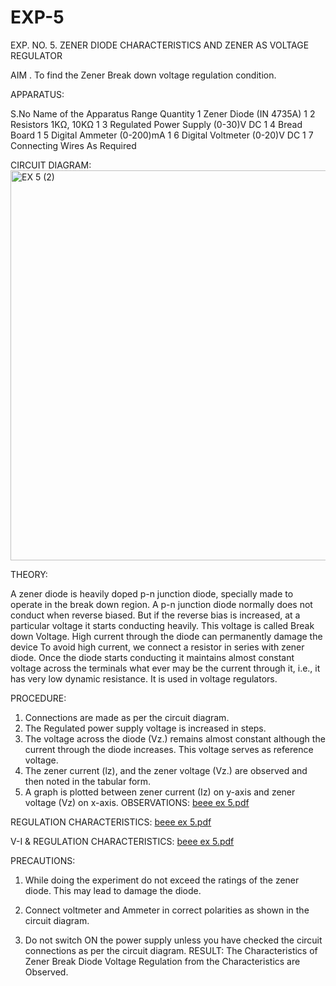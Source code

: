 # EXP-5
EXP. NO. 5. 		ZENER DIODE CHARACTERISTICS AND ZENER AS VOLTAGE REGULATOR

AIM
. To find the Zener Break down voltage regulation condition.

APPARATUS:

S.No	Name of the Apparatus	Range	Quantity
1	Zener Diode (IN 4735A)		1
2	Resistors	1KΩ, 10KΩ	1
3	Regulated Power Supply	(0-30)V DC	1
4	Bread Board		1
5	Digital Ammeter	(0-200)mA	1
6	Digital Voltmeter	(0-20)V DC	1
7	Connecting Wires	As Required	

CIRCUIT DIAGRAM:
<img width="830" height="624" alt="EX 5 (2)" src="https://github.com/user-attachments/assets/6286b7a8-3994-4396-a58e-d1d6aec74296" />

THEORY:
	
A zener diode is heavily doped p-n junction diode, specially made to operate in the break down region. A p-n junction diode normally does not conduct when reverse biased. But if the reverse bias is increased, at a particular voltage it starts conducting heavily. This voltage is called Break down Voltage. High current through the diode can permanently damage the device To avoid high current, we connect a resistor in series with zener diode. Once the diode starts conducting it maintains almost constant voltage across the terminals what ever may be the current through it, i.e., it has very low dynamic resistance. It is used in voltage regulators.

PROCEDURE:

1. Connections are made as per the circuit diagram.
2. The Regulated power supply voltage is increased in steps.
3. The voltage across the diode (Vz.) remains almost constant although the current through the diode increases. This voltage serves as reference voltage.
4. The zener current (lz), and the zener voltage (Vz.) are observed and then noted in the tabular form.
4. A graph is plotted between zener current (Iz) on y-axis and zener voltage (Vz) on x-axis.
OBSERVATIONS:
[beee ex 5.pdf](https://github.com/user-attachments/files/23014472/beee.ex.5.pdf)

REGULATION CHARACTERISTICS:
[beee ex 5.pdf](https://github.com/user-attachments/files/23014472/beee.ex.5.pdf)

V-I & REGULATION CHARACTERISTICS:
[beee ex 5.pdf](https://github.com/user-attachments/files/23014472/beee.ex.5.pdf)

PRECAUTIONS:

1. While doing the experiment do not exceed the ratings of the zener diode. This may lead to damage the diode.
2. Connect voltmeter and Ammeter in correct polarities as shown in the circuit diagram.

3. Do not switch ON the power supply unless you have checked the circuit connections as per the circuit diagram.
RESULT:
The Characteristics of Zener Break Diode Voltage Regulation from the Characteristics are Observed.
